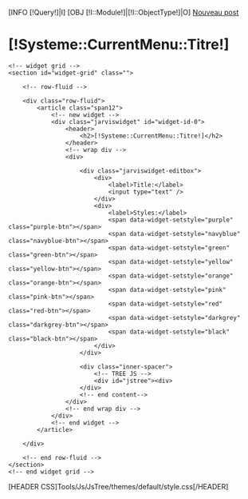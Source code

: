 <!-- page header -->
[INFO [!Query!]|I]
[OBJ [!I::Module!]|[!I::ObjectType!]|O]
<a href="/[!Systeme::CurrentMenu::Url!]/Fiche" class="btn btn-large btn-warning pull-right">Nouveau post</a>
<h1 id="page-header">[!Systeme::CurrentMenu::Titre!]</h1>

<div class="fluid-container">

	<!-- widget grid -->
	<section id="widget-grid" class="">

		<!-- row-fluid -->

		<div class="row-fluid">
			<article class="span12">
				<!-- new widget -->
				<div class="jarviswidget" id="widget-id-0">
					<header>
						<h2>[!Systeme::CurrentMenu::Titre!]</h2>
					</header>
					<!-- wrap div -->
					<div>

						<div class="jarviswidget-editbox">
							<div>
								<label>Title:</label>
								<input type="text" />
							</div>
							<div>
								<label>Styles:</label>
								<span data-widget-setstyle="purple" class="purple-btn"></span>
								<span data-widget-setstyle="navyblue" class="navyblue-btn"></span>
								<span data-widget-setstyle="green" class="green-btn"></span>
								<span data-widget-setstyle="yellow" class="yellow-btn"></span>
								<span data-widget-setstyle="orange" class="orange-btn"></span>
								<span data-widget-setstyle="pink" class="pink-btn"></span>
								<span data-widget-setstyle="red" class="red-btn"></span>
								<span data-widget-setstyle="darkgrey" class="darkgrey-btn"></span>
								<span data-widget-setstyle="black" class="black-btn"></span>
							</div>
						</div>

						<div class="inner-spacer">
							<!-- TREE JS -->
							<div id="jstree"><div>
						</div>
						<!-- end content-->
					</div>
					<!-- end wrap div -->
				</div>
				<!-- end widget -->
			</article>

		</div>

		<!-- end row-fluid -->
	</section>
	<!-- end widget grid -->
</div>

[HEADER CSS]Tools/Js/JsTree/themes/default/style.css[/HEADER]
<script src="/Tools/Js/JsTree/jstree.js"></script>
<script type="text/javascript">
	$(document).ready(function (){ $('#jstree').jstree({
		"core" : {
		    "animation" : 1,
		    "check_callback" : true,
		    "themes" : {
			"name" : false,
			"stripes" : true,
			"dots" : false
		    },
		    'data' : {
		      'url' : function (node) {
			console.log(node);
			return parseInt(node.id)>0 ? '/[!I::Module!]/[!I::ObjectType!]/'+node.id+'/getJsonTree.json' : '/[!I::Module!]/[!I::ObjectType!]/getJsonTree.json';
		      }/*,
		      'data' : function (node) {
			return { 'id' : node.aaData };
		      }*/
		    },
			"plugins" : [
//			  "contextmenu", "dnd", "search",
			  "state"//, "types"
//			  , "wholerow"
			]
		  }
		});
	});
</script>